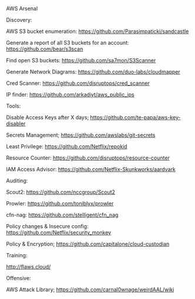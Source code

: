 AWS Arsenal
 
 
 
Discovery:

AWS S3 bucket enumeration: https://github.com/Parasimpaticki/sandcastle

Generate a report of all S3 buckets for an account: https://github.com/bear/s3scan

Find open S3 buckets: https://github.com/sa7mon/S3Scanner

Generate Network Diagrams: https://github.com/duo-labs/cloudmapper

Cred Scanner:  https://github.com/disruptops/cred_scanner 

IP finder:  https://github.com/arkadiyt/aws_public_ips




 
Tools:

Disable Access Keys after X days; https://github.com/te-papa/aws-key-disabler

Secrets Management; https://github.com/awslabs/git-secrets

Least Privilege: https://github.com/Netflix/repokid

Resource Counter: https://github.com/disruptops/resource-counter

IAM Access Advisor: https://github.com/Netflix-Skunkworks/aardvark


 
 
 
Auditing:

Scout2: https://github.com/nccgroup/Scout2

Prowler: https://github.com/toniblyx/prowler

cfn-nag: https://github.com/stelligent/cfn_nag

Policy changes & Insecure config: https://github.com/Netflix/security_monkey

Policy & Encryption; https://github.com/capitalone/cloud-custodian
 
 
 
 
Training:

http://flaws.cloud/



Offensive:

AWS Attack Library; https://github.com/carnal0wnage/weirdAAL/wiki

 
 
 
